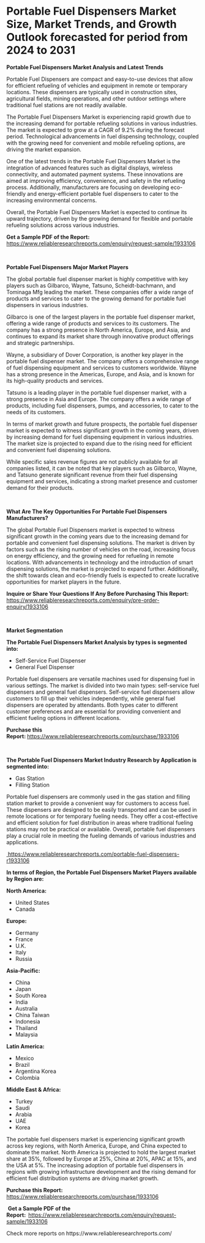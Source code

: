 <p><h1>Portable Fuel Dispensers Market Size, Market Trends, and Growth Outlook forecasted for period from 2024 to 2031</h1></p><p><strong>Portable Fuel Dispensers Market Analysis and Latest Trends</strong></p>
<p><p>Portable Fuel Dispensers are compact and easy-to-use devices that allow for efficient refueling of vehicles and equipment in remote or temporary locations. These dispensers are typically used in construction sites, agricultural fields, mining operations, and other outdoor settings where traditional fuel stations are not readily available.</p><p>The Portable Fuel Dispensers Market is experiencing rapid growth due to the increasing demand for portable refueling solutions in various industries. The market is expected to grow at a CAGR of 9.2% during the forecast period. Technological advancements in fuel dispensing technology, coupled with the growing need for convenient and mobile refueling options, are driving the market expansion.</p><p>One of the latest trends in the Portable Fuel Dispensers Market is the integration of advanced features such as digital displays, wireless connectivity, and automated payment systems. These innovations are aimed at improving efficiency, convenience, and safety in the refueling process. Additionally, manufacturers are focusing on developing eco-friendly and energy-efficient portable fuel dispensers to cater to the increasing environmental concerns.</p><p>Overall, the Portable Fuel Dispensers Market is expected to continue its upward trajectory, driven by the growing demand for flexible and portable refueling solutions across various industries.</p></p>
<p><strong>Get a Sample PDF of the Report:&nbsp;</strong> <a href="https://www.reliableresearchreports.com/enquiry/request-sample/1933106">https://www.reliableresearchreports.com/enquiry/request-sample/1933106</a></p>
<p>&nbsp;</p>
<p><strong>Portable Fuel Dispensers Major Market Players</strong></p>
<p><p>The global portable fuel dispenser market is highly competitive with key players such as Gilbarco, Wayne, Tatsuno, Scheidt-bachmann, and Tominaga Mfg leading the market. These companies offer a wide range of products and services to cater to the growing demand for portable fuel dispensers in various industries.</p><p>Gilbarco is one of the largest players in the portable fuel dispenser market, offering a wide range of products and services to its customers. The company has a strong presence in North America, Europe, and Asia, and continues to expand its market share through innovative product offerings and strategic partnerships.</p><p>Wayne, a subsidiary of Dover Corporation, is another key player in the portable fuel dispenser market. The company offers a comprehensive range of fuel dispensing equipment and services to customers worldwide. Wayne has a strong presence in the Americas, Europe, and Asia, and is known for its high-quality products and services.</p><p>Tatsuno is a leading player in the portable fuel dispenser market, with a strong presence in Asia and Europe. The company offers a wide range of products, including fuel dispensers, pumps, and accessories, to cater to the needs of its customers.</p><p>In terms of market growth and future prospects, the portable fuel dispenser market is expected to witness significant growth in the coming years, driven by increasing demand for fuel dispensing equipment in various industries. The market size is projected to expand due to the rising need for efficient and convenient fuel dispensing solutions.</p><p>While specific sales revenue figures are not publicly available for all companies listed, it can be noted that key players such as Gilbarco, Wayne, and Tatsuno generate significant revenue from their fuel dispensing equipment and services, indicating a strong market presence and customer demand for their products.</p></p>
<p>&nbsp;</p>
<p><strong>What Are The Key Opportunities For Portable Fuel Dispensers Manufacturers?</strong></p>
<p><p>The global Portable Fuel Dispensers market is expected to witness significant growth in the coming years due to the increasing demand for portable and convenient fuel dispensing solutions. The market is driven by factors such as the rising number of vehicles on the road, increasing focus on energy efficiency, and the growing need for refueling in remote locations. With advancements in technology and the introduction of smart dispensing solutions, the market is projected to expand further. Additionally, the shift towards clean and eco-friendly fuels is expected to create lucrative opportunities for market players in the future.</p></p>
<p><strong>Inquire or Share Your Questions If Any Before Purchasing This Report:</strong> <a href="https://www.reliableresearchreports.com/enquiry/pre-order-enquiry/1933106">https://www.reliableresearchreports.com/enquiry/pre-order-enquiry/1933106</a></p>
<p>&nbsp;</p>
<p><strong>Market Segmentation</strong></p>
<p><strong>The Portable Fuel Dispensers Market Analysis by types is segmented into:</strong></p>
<p><ul><li>Self-Service Fuel Dispenser</li><li>General Fuel Dispenser</li></ul></p>
<p><p>Portable fuel dispensers are versatile machines used for dispensing fuel in various settings. The market is divided into two main types: self-service fuel dispensers and general fuel dispensers. Self-service fuel dispensers allow customers to fill up their vehicles independently, while general fuel dispensers are operated by attendants. Both types cater to different customer preferences and are essential for providing convenient and efficient fueling options in different locations.</p></p>
<p><strong>Purchase this Report:&nbsp;</strong><a href="https://www.reliableresearchreports.com/purchase/1933106">https://www.reliableresearchreports.com/purchase/1933106</a></p>
<p>&nbsp;</p>
<p><strong>The Portable Fuel Dispensers Market Industry Research by Application is segmented into:</strong></p>
<p><ul><li>Gas Station</li><li>Filling Station</li></ul></p>
<p><p>Portable fuel dispensers are commonly used in the gas station and filling station market to provide a convenient way for customers to access fuel. These dispensers are designed to be easily transported and can be used in remote locations or for temporary fueling needs. They offer a cost-effective and efficient solution for fuel distribution in areas where traditional fueling stations may not be practical or available. Overall, portable fuel dispensers play a crucial role in meeting the fueling demands of various industries and applications.</p></p>
<p><a href="https://www.reliableresearchreports.com/portable-fuel-dispensers-r1933106">&nbsp;https://www.reliableresearchreports.com/portable-fuel-dispensers-r1933106</a></p>
<p><strong>In terms of Region, the Portable Fuel Dispensers Market Players available by Region are:</strong></p>
<p>
    <p> <strong> North America: </strong>
        <ul>
            <li>United States</li>
            <li>Canada</li>
        </ul>
        </p> 
    <p> <strong> Europe: </strong>
        <ul>
            <li>Germany</li>
            <li>France</li>
            <li>U.K.</li>
            <li>Italy</li>
            <li>Russia</li>
        </ul>
        </p> 
    <p> <strong> Asia-Pacific: </strong>
        <ul>
            <li>China</li>
            <li>Japan</li>
            <li>South Korea</li>
            <li>India</li>
            <li>Australia</li>
            <li>China Taiwan</li>
            <li>Indonesia</li>
            <li>Thailand</li>
            <li>Malaysia</li>
        </ul>
        </p> 
    <p> <strong> Latin America: </strong>
        <ul>
            <li>Mexico</li>
            <li>Brazil</li>
            <li>Argentina Korea</li>
            <li>Colombia</li>
        </ul>
        </p> 
    <p> <strong> Middle East & Africa: </strong>
        <ul>
            <li>Turkey</li>
            <li>Saudi</li>
            <li>Arabia</li>
            <li>UAE</li>
            <li>Korea</li>
        </ul>
    </p>
    </p>
<p><p>The portable fuel dispensers market is experiencing significant growth across key regions, with North America, Europe, and China expected to dominate the market. North America is projected to hold the largest market share at 35%, followed by Europe at 25%, China at 20%, APAC at 15%, and the USA at 5%. The increasing adoption of portable fuel dispensers in regions with growing infrastructure development and the rising demand for efficient fuel distribution systems are driving market growth.</p></p>
<p><strong>Purchase this Report: </strong><a href="https://www.reliableresearchreports.com/purchase/1933106">https://www.reliableresearchreports.com/purchase/1933106</a></p>
<p>&nbsp;<strong>Get a Sample PDF of the Report:&nbsp;&nbsp;</strong><a href="https://www.reliableresearchreports.com/enquiry/request-sample/1933106">https://www.reliableresearchreports.com/enquiry/request-sample/1933106</a></p>
<p><strong></strong></p>
<p>Check more reports on https://www.reliableresearchreports.com/</p>